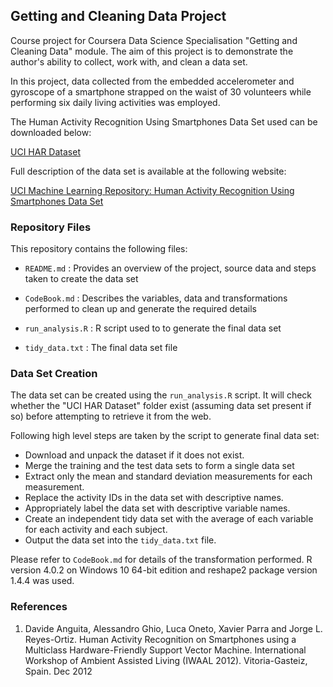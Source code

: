 ## Getting and Cleaning Data Project

Course project for Coursera Data Science Specialisation "Getting and Cleaning Data" module. The aim of this project is to demonstrate the author's ability to collect, work with, and clean a data set.

In this project, data collected from the embedded accelerometer and gyroscope of a smartphone strapped on the waist of 30 volunteers while performing six daily living activities was employed.

The Human Activity Recognition Using Smartphones Data Set used can be downloaded below:

[UCI HAR Dataset](https://d396qusza40orc.cloudfront.net/getdata%2Fprojectfiles%2FUCI%20HAR%20Dataset.zip)

Full description of the data set is available at the following website: 

[UCI Machine Learning Repository: Human Activity Recognition Using Smartphones Data Set](http://archive.ics.uci.edu/ml/datasets/Human+Activity+Recognition+Using+Smartphones)

  
### Repository Files 

This repository contains the following files:

- `README.md` : Provides an overview of the project, source data and steps taken to create the data set

- `CodeBook.md` : Describes the variables, data and transformations performed to clean up and generate the required details

- `run_analysis.R` : R script used to to generate the final data set

- `tidy_data.txt` : The final data set file

  
### Data Set Creation

The data set can be created using the `run_analysis.R` script. It will check whether the "UCI HAR Dataset" folder exist (assuming data set present if so) before attempting to retrieve it from the web.

Following high level steps are taken by the script to generate final data set:

- Download and unpack the dataset if it does not exist.
- Merge the training and the test data sets to form a single data set
- Extract only the mean and standard deviation measurements for each measurement.
- Replace the activity IDs in the data set with descriptive names.
- Appropriately label the data set with descriptive variable names.
- Create an independent tidy data set with the average of each variable for each activity and each subject.
- Output the data set into the `tidy_data.txt` file.

Please refer to `CodeBook.md` for details of the transformation performed. R version 4.0.2 on Windows 10 64-bit edition and reshape2 package version 1.4.4 was used.

  
### References
1.	Davide Anguita, Alessandro Ghio, Luca Oneto, Xavier Parra and Jorge L. Reyes-Ortiz.
	Human Activity Recognition on Smartphones using a Multiclass Hardware-Friendly Support Vector Machine.
	International Workshop of Ambient Assisted Living (IWAAL 2012). Vitoria-Gasteiz, Spain. Dec 2012

